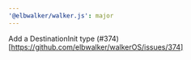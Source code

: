 ```yaml
---
'@elbwalker/walker.js': major
---
```


Add a DestinationInit type
(#374)[https://github.com/elbwalker/walkerOS/issues/374]
